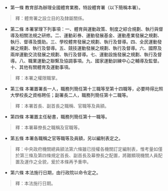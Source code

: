 * 第一條 教育部為辦理全國體育業務，特設體育署（以下簡稱本署）。

> 釋：體育署之設立目的及隸屬關係。

* 第二條 本署掌理下列事項：一、體育與運動政策、制度之綜合規劃、執行與督導及相關法規之研修。二、運動彩券、運動發展基金、運動產業發展之規劃、執行、督導及獎助。三、學校體育發展之規劃、執行及督導。四、全民運動發展之規劃、執行及督導。五、競技運動發展之規劃、執行及督導。六、國際及兩岸運動交流發展之規劃、執行及督導。七、運動設施發展之規劃、執行及督導。八、職業運動之聯繫及協調事項。九、國家運動訓練中心之輔導及監督。十、其他有關體育及運動事項。

> 釋：本署之權限職掌。

* 第三條 本署置署長一人，職務列簡任第十三職等至第十四職等，必要時得比照大學校長之資格聘任；副署長二人，職務列簡任第十二職等。

> 釋：本署首長、副首長之職稱、官職等及員額。

* 第四條 本署置主任秘書，職務列簡任第十一職等。

> 釋：本署幕僚長之職稱及官職等。

* 第五條 本署各職稱之官等職等及員額，另以編制表定之。

> 釋：中央政府機關總員額法第六條雖已授權各機關訂定編制表，惟考量如僅於第三條及第四條規定首長、副首長及幕僚長之配置，將難顯現機關人員配置及運作之全貌，爰於本條再予重申。

* 第六條 本法施行日期，由行政院以命令定之。

> 釋：本法施行日期。

